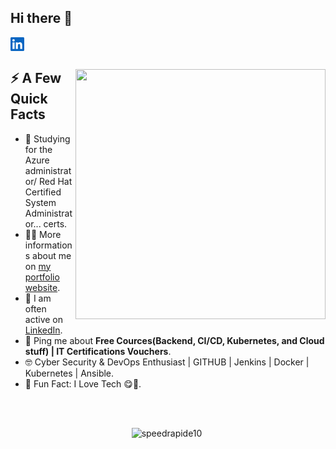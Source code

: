 ## Hi there 👋  


<a href="https://www.linkedin.com/in/oussama-karem/">
  <svg align="left" alt="KAREM Oussama LinkedIn" width="22px" xmlns="http://www.w3.org/2000/svg" viewBox="0 0 24 24" fill="#0A66C2"><path d="M20.447 20.452h-3.554v-5.569c0-1.328-.027-3.037-1.852-3.037-1.853 0-2.136 1.445-2.136 2.939v5.667H9.351V9h3.414v1.561h.046c.477-.9 1.637-1.85 3.37-1.85 3.601 0 4.267 2.37 4.267 5.455v6.286zM5.337 7.433c-1.144 0-2.063-.926-2.063-2.065a2.06 2.06 0 0 1 2.063-2.063c1.14 0 2.064.925 2.064 2.063s-.925 2.065-2.064 2.065zm1.782 13.019H3.555V9h3.564v11.452zM22.225 0H1.771C.792 0 0 .774 0 1.729v20.542C0 23.227.792 24 1.771 24h20.451C23.2 24 24 23.227 24 22.271V1.729C24 .774 23.2 0 22.222 0h.003z"/></svg>
</a>

</br>

<div>
  <img width="400px" align="right" src="https://user-images.githubusercontent.com/85310475/209472552-ee8c70ff-050d-45cf-a3bd-e300f5b976cf.jpg" />
  <h2>⚡️ A Few Quick Facts</h2>
  <ul>
    <li>🧐 Studying for the Azure administrator/ Red Hat Certified System Administrator... certs.</li>
    <li>👨‍💻 More informations about me on <a href="https://speedrapide10.github.io/">my portfolio website</a>.</li>
    <li>📝 I am often active on <a href="https://www.linkedin.com/in/oussama-karem/">LinkedIn</a>.</li>
    <li>💬 Ping me about <strong>Free Cources(Backend, CI/CD, Kubernetes, and Cloud stuff) | IT Certifications Vouchers</strong>.</li>
   <!--- <li>📙 Check out my <a href="https://cdn.tomondre.com/TomasOndrejkaCV.pdf">resume</a>.</li> --->
   <!--- This is a comment --->
    <li>🤓 Cyber Security & DevOps Enthusiast | GITHUB | Jenkins | Docker | Kubernetes | Ansible.</li>
    <li>🎉 Fun Fact: I Love Tech 😋🧠.</li>
  </ul>
</div>

</br>
</br>

<p align="center"> <img src="https://github-readme-stats.vercel.app/api?username=speedrapide10&show_icons=true&theme=radical" alt="speedrapide10" />

<img width="0" src="https://visitor-badge.glitch.me/badge?page_id=speedrapide10.speedrapide10" />
